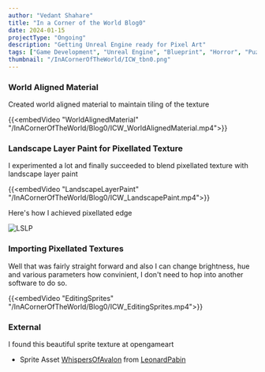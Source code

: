 ```yaml
---
author: "Vedant Shahare"
title: "In a Corner of the World Blog0"
date: 2024-01-15
projectType: "Ongoing"
description: "Getting Unreal Engine ready for Pixel Art"
tags: ["Game Development", "Unreal Engine", "Blueprint", "Horror", "Puzzle", "Story", "RPG", "Game", "Pixel Art", "3D", "Blog"]
thumbnail: "/InACornerOfTheWorld/ICW_tbn0.png"
---
```


### World Aligned Material

Created world aligned material to maintain tiling of the texture

{{<embedVideo "WorldAlignedMaterial" "/InACornerOfTheWorld/Blog0/ICW_WorldAlignedMaterial.mp4">}}

### Landscape Layer Paint for Pixellated Texture

I experimented a lot and finally succeeded to blend pixellated texture with landscape layer paint

{{<embedVideo "LandscapeLayerPaint" "/InACornerOfTheWorld/Blog0/ICW_LandscapePaint.mp4">}}

Here's how I achieved pixellated edge

![LSLP](/InACornerOfTheWorld/Blog0/ICW_LSPaintMat.png)

### Importing Pixellated Textures

Well that was fairly straight forward and also I can change brightness, hue and various parameters how convinient, I don't need to hop into another software to do so.

{{<embedVideo "EditingSprites" "/InACornerOfTheWorld/Blog0/ICW_EditingSprites.mp4">}}

### External

I found this beautiful sprite texture at opengameart
- Sprite Asset [WhispersOfAvalon](https://opengameart.org/content/whispers-of-avalon-grassland-tileset) from [LeonardPabin](https://opengameart.org/users/leonard-pabin)

